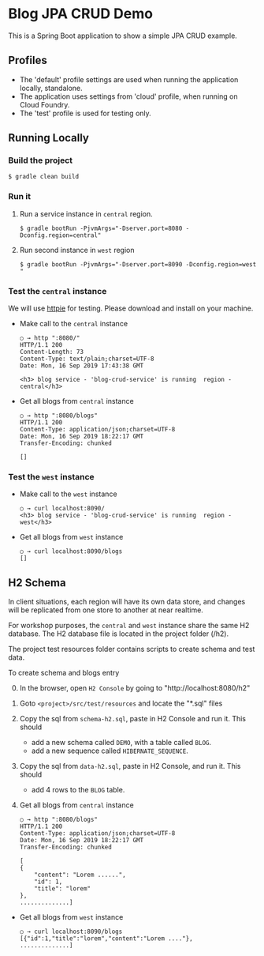 # Blog JPA CRUD Demo

This is a Spring Boot application to show a simple JPA CRUD example.


## Profiles

* The 'default' profile settings are used when running the application locally, standalone. 
* The application uses settings from 'cloud' profile, when running on Cloud Foundry. 
* The 'test' profile is used for testing only. 

## Running Locally

### Build the project

``` $ gradle clean build ```

### Run it 

1. Run a service instance in `central` region. 

    ``` $ gradle bootRun -PjvmArgs="-Dserver.port=8080 -Dconfig.region=central" ``` 

2. Run second instance in `west` region

    ``` $ gradle bootRun -PjvmArgs="-Dserver.port=8090 -Dconfig.region=west " ``` 

### Test the `central` instance

We will use [httpie](www.http.org) for testing. Please download and install on your machine.

* Make call to the `central` instance
    ```
    ○ → http ":8080/"
    HTTP/1.1 200
    Content-Length: 73
    Content-Type: text/plain;charset=UTF-8
    Date: Mon, 16 Sep 2019 17:43:38 GMT
    
    <h3> blog service - 'blog-crud-service' is running  region - central</h3>
    ```

* Get all blogs from `central` instance
    ```
    ○ → http ":8080/blogs"
    HTTP/1.1 200
    Content-Type: application/json;charset=UTF-8
    Date: Mon, 16 Sep 2019 18:22:17 GMT
    Transfer-Encoding: chunked
    
    []
    ```

### Test the `west` instance

* Make call to the `west` instance
    ```
    ○ → curl localhost:8090/
    <h3> blog service - 'blog-crud-service' is running  region - west</h3>
    ```

* Get all blogs from `west` instance

    ``` 
    ○ → curl localhost:8090/blogs
    []
    ```

## H2 Schema

In client situations, each region will have its own data store, and changes will be replicated from one store to another
at near realtime. 

For workshop purposes, the `central` and `west` instance share the same H2 database.
The H2 database file is located in the project folder (<project>/h2).

The project test resources folder contains scripts to create schema and test data.

To create schema and blogs entry

0. In the browser, open `H2 Console` by going to "http://localhost:8080/h2"
 
0. Goto `<project>/src/test/resources` and locate the "*.sql" files 

0. Copy the sql from `schema-h2.sql`, paste in H2 Console and run it. This should
	* add a new schema called `DEMO`, with a table called `BLOG`.
	* add a new sequence called `HIBERNATE_SEQUENCE`.

0. Copy the sql from `data-h2.sql`, paste in H2 Console, and run it. This should
	* add 4 rows to the `BLOG` table.

0. Get all blogs from `central` instance

    ```
    ○ → http ":8080/blogs"
    HTTP/1.1 200
    Content-Type: application/json;charset=UTF-8
    Date: Mon, 16 Sep 2019 18:22:17 GMT
    Transfer-Encoding: chunked
    
    [
    {
        "content": "Lorem ......",
        "id": 1,
        "title": "lorem"
    },
    ..............]
    ```

* Get all blogs from `west` instance

    ``` 
    ○ → curl localhost:8090/blogs
    [{"id":1,"title":"lorem","content":"Lorem ...."},
    ..............]
    ```
```


